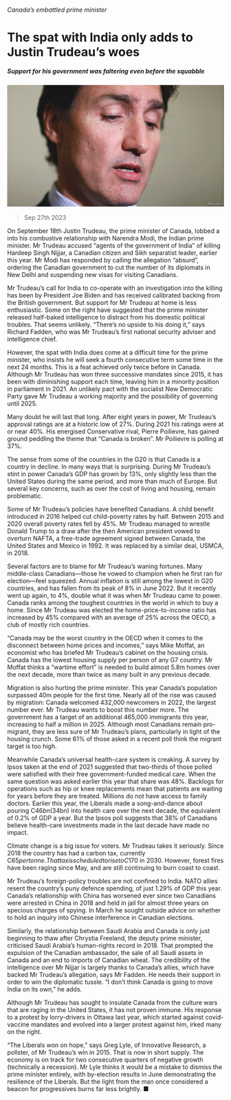 ###### Canada’s embattled prime minister

# The spat with India only adds to Justin Trudeau’s woes 

##### Support for his government was faltering even before the squabble 

![image](images/20230930_AMP003.jpg) 

> Sep 27th 2023 

On September 18th Justin Trudeau, the prime minister of Canada, lobbed a  into his combustive relationship with Narendra Modi, the Indian prime minister. Mr Trudeau accused “agents of the government of India” of killing Hardeep Singh Nijjar, a Canadian citizen and Sikh separatist leader, earlier this year. Mr Modi has responded by calling the allegation “absurd”, ordering the Canadian government to cut the number of its diplomats in New Delhi and suspending new visas for visiting Canadians. 

Mr Trudeau’s call for India to co-operate with an investigation into the killing has been  by President Joe Biden and has received calibrated backing from the British government. But support for Mr Trudeau at home is less enthusiastic. Some on the right have suggested that the prime minister released half-baked intelligence to distract from his domestic political troubles. That seems unlikely. “There’s no upside to his doing it,” says Richard Fadden, who was Mr Trudeau’s first national security adviser and intelligence chief.

However, the spat with India does come at a difficult time for the prime minister, who insists he will seek a fourth consecutive term some time in the next 24 months. This is a feat achieved only twice before in Canada. Although Mr Trudeau has won three successive mandates since 2015, it has been with diminishing support each time, leaving him in a minority position in parliament in 2021. An unlikely pact with the socialist New Democratic Party gave Mr Trudeau a working majority and the possibility of governing until 2025. 

Many doubt he will last that long. After eight years in power, Mr Trudeau’s approval ratings are at a historic low of 27%. During 2021 his ratings were at or near 40%. His energised Conservative rival, Pierre Poilievre, has gained ground peddling the theme that “Canada is broken”. Mr Poilievre is polling at 37%. 

The sense from some of the countries in the G20 is that Canada is a country in decline. In many ways that is surprising. During Mr Trudeau’s stint in power Canada’s GDP has grown by 13%, only slightly less than the United States during the same period, and more than much of Europe. But several key concerns, such as over the cost of living and housing, remain problematic. 

Some of Mr Trudeau’s policies have benefited Canadians. A child benefit introduced in 2016 helped cut child-poverty rates by half. Between 2015 and 2020 overall poverty rates fell by 45%. Mr Trudeau managed to wrestle Donald Trump to a draw after the then American president vowed to overturn NAFTA, a free-trade agreement signed between Canada, the United States and Mexico in 1992. It was replaced by a similar deal, USMCA, in 2018.

Several factors are to blame for Mr Trudeau’s waning fortunes. Many middle-class Canadians—those he vowed to champion when he first ran for election—feel squeezed. Annual inflation is still among the lowest in G20 countries, and has fallen from its peak of 8% in June 2022. But it recently went up again, to 4%, double what it was when Mr Trudeau came to power. Canada ranks among the toughest countries in the world in which to buy a home. Since Mr Trudeau was elected the home-price-to-income ratio has increased by 45% compared with an average of 25% across the OECD, a club of mostly rich countries.

“Canada may be the worst country in the OECD when it comes to the disconnect between home prices and incomes,” says Mike Moffat, an economist who has briefed Mr Trudeau’s cabinet on the housing crisis. Canada has the lowest housing supply per person of any G7 country. Mr Moffat thinks a “wartime effort” is needed to build almost 5.8m homes over the next decade, more than twice as many built in any previous decade. 

Migration is also hurting the prime minister. This year Canada’s population surpassed 40m people for the first time. Nearly all of the rise was caused by migration: Canada welcomed 432,000 newcomers in 2022, the largest number ever. Mr Trudeau wants to boost this number more. The government has a target of an additional 465,000 immigrants this year, increasing to half a million in 2025. Although most Canadians remain pro-migrant, they are less sure of Mr Trudeau’s plans, particularly in light of the housing crunch. Some 61% of those asked in a recent poll think the migrant target is too high.

Meanwhile Canada’s universal health-care system is creaking. A survey by Ipsos taken at the end of 2021 suggested that two-thirds of those polled were satisfied with their free government-funded medical care. When the same question was asked earlier this year that share was 48%. Backlogs for operations such as hip or knee replacements mean that patients are waiting for years before they are treated. Millions do not have access to family doctors. Earlier this year, the Liberals made a song-and-dance about pouring C$46bn ($34bn) into health care over the next decade, the equivalent of 0.2% of GDP a year. But the Ipsos poll suggests that 38% of Canadians believe health-care investments made in the last decade have made no impact. 

Climate change is a big issue for voters. Mr Trudeau takes it seriously. Since 2018 the country has had a carbon tax, currently C$65 per tonne. That tax is scheduled to rise to C$170 in 2030. However, forest fires have been raging since May, and are still continuing to burn coast to coast.

Mr Trudeau’s foreign-policy troubles are not confined to India. NATO allies resent the country’s puny defence spending, of just 1.29% of GDP this year. Canada’s relationship with China has worsened ever since two Canadians were arrested in China in 2018 and held in jail for almost three years on specious charges of spying. In March he sought outside advice on whether to hold an inquiry into Chinese interference in Canadian elections. 

Similarly, the relationship between Saudi Arabia and Canada is only just beginning to thaw after Chrystia Freeland, the deputy prime minister, criticised Saudi Arabia’s human-rights record in 2018. That prompted the expulsion of the Canadian ambassador, the sale of all Saudi assets in Canada and an end to imports of Canadian wheat. The credibility of the intelligence over Mr Nijjar is largely thanks to Canada’s allies, which have backed Mr Trudeau’s allegation, says Mr Fadden. He needs their support in order to win the diplomatic tussle. “I don’t think Canada is going to move India on its own,” he adds. 

Although Mr Trudeau has sought to insulate Canada from the culture wars that are raging in the United States, it has not proven immune. His response to a protest by lorry-drivers in Ottawa last year, which started against covid-vaccine mandates and evolved into a larger protest against him, irked many on the right.

“The Liberals won on hope,” says Greg Lyle, of Innovative Research, a pollster, of Mr Trudeau’s win in 2015. That is now in short supply. The economy is on track for two consecutive quarters of negative growth (technically a recession). Mr Lyle thinks it would be a mistake to dismiss the prime minister entirely, with by-election results in June demonstrating the resilience of the Liberals. But the light from the man once considered a beacon for progressives burns far less brightly. ■

